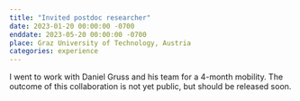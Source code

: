 ```yaml
---
title: "Invited postdoc researcher"
date: 2023-01-20 00:00:00 -0700
enddate: 2023-05-20 00:00:00 -0700
place: Graz University of Technology, Austria
categories: experience
---
```


I went to work with Daniel Gruss and his team for a 4-month mobility.
The outcome of this collaboration is not yet public, but should be released soon.